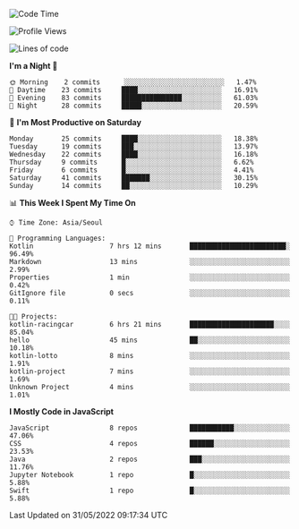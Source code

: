 <!--START_SECTION:waka-->
![Code Time](http://img.shields.io/badge/Code%20Time-843%20hrs%2033%20mins-blue)

![Profile Views](http://img.shields.io/badge/Profile%20Views-0-blue)

![Lines of code](https://img.shields.io/badge/From%20Hello%20World%20I%27ve%20Written-54%20Thousand%20lines%20of%20code-blue)

**I'm a Night 🦉** 

```text
🌞 Morning    2 commits      ░░░░░░░░░░░░░░░░░░░░░░░░░   1.47% 
🌆 Daytime    23 commits     ████░░░░░░░░░░░░░░░░░░░░░   16.91% 
🌃 Evening    83 commits     ███████████████░░░░░░░░░░   61.03% 
🌙 Night      28 commits     █████░░░░░░░░░░░░░░░░░░░░   20.59%

```
📅 **I'm Most Productive on Saturday** 

```text
Monday       25 commits     ████░░░░░░░░░░░░░░░░░░░░░   18.38% 
Tuesday      19 commits     ███░░░░░░░░░░░░░░░░░░░░░░   13.97% 
Wednesday    22 commits     ████░░░░░░░░░░░░░░░░░░░░░   16.18% 
Thursday     9 commits      █░░░░░░░░░░░░░░░░░░░░░░░░   6.62% 
Friday       6 commits      █░░░░░░░░░░░░░░░░░░░░░░░░   4.41% 
Saturday     41 commits     ███████░░░░░░░░░░░░░░░░░░   30.15% 
Sunday       14 commits     ██░░░░░░░░░░░░░░░░░░░░░░░   10.29%

```


📊 **This Week I Spent My Time On** 

```text
⌚︎ Time Zone: Asia/Seoul

💬 Programming Languages: 
Kotlin                   7 hrs 12 mins       ████████████████████████░   96.49% 
Markdown                 13 mins             ░░░░░░░░░░░░░░░░░░░░░░░░░   2.99% 
Properties               1 min               ░░░░░░░░░░░░░░░░░░░░░░░░░   0.42% 
GitIgnore file           0 secs              ░░░░░░░░░░░░░░░░░░░░░░░░░   0.11%

🐱‍💻 Projects: 
kotlin-racingcar         6 hrs 21 mins       █████████████████████░░░░   85.04% 
hello                    45 mins             ██░░░░░░░░░░░░░░░░░░░░░░░   10.18% 
kotlin-lotto             8 mins              ░░░░░░░░░░░░░░░░░░░░░░░░░   1.91% 
kotlin-project           7 mins              ░░░░░░░░░░░░░░░░░░░░░░░░░   1.69% 
Unknown Project          4 mins              ░░░░░░░░░░░░░░░░░░░░░░░░░   1.01%

```

**I Mostly Code in JavaScript** 

```text
JavaScript               8 repos             ███████████░░░░░░░░░░░░░░   47.06% 
CSS                      4 repos             ██████░░░░░░░░░░░░░░░░░░░   23.53% 
Java                     2 repos             ███░░░░░░░░░░░░░░░░░░░░░░   11.76% 
Jupyter Notebook         1 repo              █░░░░░░░░░░░░░░░░░░░░░░░░   5.88% 
Swift                    1 repo              █░░░░░░░░░░░░░░░░░░░░░░░░   5.88%

```



 Last Updated on 31/05/2022 09:17:34 UTC
<!--END_SECTION:waka-->
